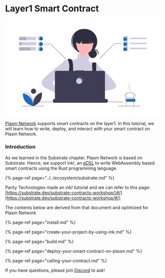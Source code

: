 # Layer1 Smart Contract

![](../../.gitbook/assets/undraw_dev_focus_b9xo-1-.png)

[Plasm Network](https://www.plasmnet.io/) supports smart contracts on the layer1. In this tutorial,  we will learn how to write, deploy, and interact with your smart contract on Plasm Network.

### Introduction

As we learned in the Substrate chapter,  Plasm Network is based on Substrate. Hence, we support ink!, an [eDSL](https://wiki.haskell.org/Embedded_domain_specific_language) to write WebAssembly based smart contracts using the Rust programming language. 

{% page-ref page="../../ecosystem/substrate.md" %}

Parity Technologies made an ink! tutorial and we can refer to this page: [https://substrate.dev/substrate-contracts-workshop/\#/](https://substrate.dev/substrate-contracts-workshop/#/)

 The contents below are derived from that document and optimized for Plasm Network 

{% page-ref page="install.md" %}

{% page-ref page="create-your-project-by-using-ink.md" %}

{% page-ref page="build.md" %}

{% page-ref page="deploy-your-smart-contract-on-plasm.md" %}

{% page-ref page="calling-your-contract.md" %}

If you have questions, please join [Discord](https://discord.gg/kH3Njpr) to ask!

